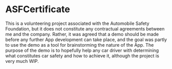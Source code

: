 # ASFCertificate

This is a volunteering project associated with the Automobile Safety Foundation, but it does not constitute any contractual 
agreements between me and the company. Rather, it was agreed that a demo should be made before any further App development can 
take place, and the goal was partly to use the demo as a tool for brainstorming the nature of the App. The purpose of the demo 
is to hopefully help any car driver with determining what constitutes car safety and how to achieve it, although the project is 
very much WIP. 
